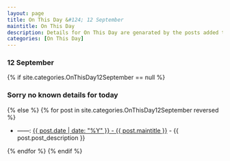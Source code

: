 ```yaml
---
layout: page
title: On This Day &#124; 12 September
maintitle: On This Day
description: Details for On This Day are genarated by the posts added to the website so the content is subject to changes/updates over time.
categories: [On This Day]
---
```


<h3>12 September</h3>

{% if site.categories.OnThisDay12September == null %}
  <h3>Sorry no known details for today</h3>
{% else %}
{% for post in site.categories.OnThisDay12September reversed %}
<ul>
<li> ——: <a href="{{ post.url }}">{{ post.date | date: "%Y" }} - {{ post.maintitle }}</a> - {{ post.post_description }}</li>
</ul>

{% endfor %}
{% endif %}
